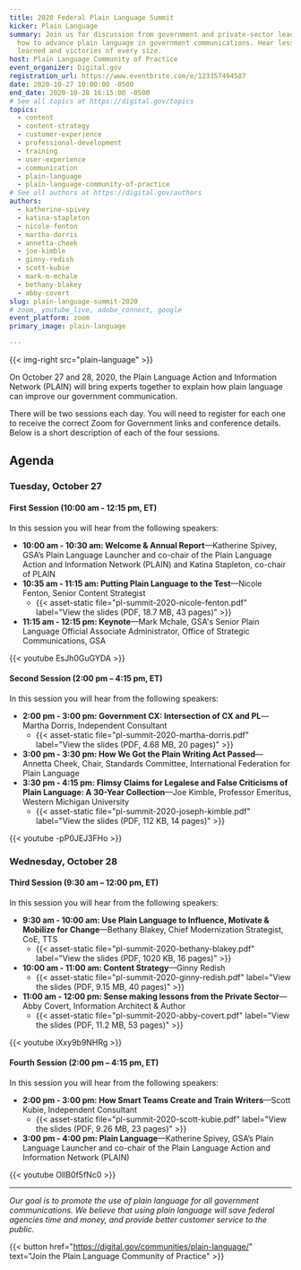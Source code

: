```yaml
---
title: 2020 Federal Plain Language Summit
kicker: Plain Language
summary: Join us for discussion from government and private-sector leaders on
  how to advance plain language in government communications. Hear lessons
  learned and victories of every size.
host: Plain Language Community of Practice
event_organizer: Digital.gov
registration_url: https://www.eventbrite.com/e/123357494587
date: 2020-10-27 10:00:00 -0500
end_date: 2020-10-28 16:15:00 -0500
# See all topics at https://digital.gov/topics
topics:
  - content
  - content-strategy
  - customer-experience
  - professional-development
  - training
  - user-experience
  - communication
  - plain-language
  - plain-language-community-of-practice
# See all authors at https://digital.gov/authors
authors:
  - katherine-spivey
  - katina-stapleton
  - nicole-fenton
  - martha-dorris
  - annetta-cheek
  - joe-kimble
  - ginny-redish
  - scott-kubie
  - mark-m-mchale 
  - bethany-blakey
  - abby-covert  
slug: plain-language-summit-2020
# zoom, youtube_live, adobe_connect, google
event_platform: zoom
primary_image: plain-language

---
```


{{< img-right src="plain-language" >}}

On October 27 and 28, 2020, the Plain Language Action and Information Network (PLAIN) will bring experts together to explain how plain language can improve our government communication.

There will be two sessions each day. You will need to register for each one to receive the correct Zoom for Government links and conference details. Below is a short description of each of the four sessions. 

## Agenda

### Tuesday, October 27

#### First Session (10:00 am - 12:15 pm, ET)

In this session you will hear from the following speakers:

* **10:00 am - 10:30 am: Welcome & Annual Report**&mdash;Katherine Spivey, GSA’s Plain Language Launcher and co-chair of the Plain Language Action and Information Network (PLAIN) and Katina Stapleton, co-chair of PLAIN
* **10:35 am - 11:15 am: Putting Plain Language to the Test**&mdash;Nicole Fenton, Senior Content Strategist
  - {{< asset-static file="pl-summit-2020-nicole-fenton.pdf" label="View the slides (PDF, 18.7 MB, 43 pages)" >}}
* **11:15 am - 12:15 pm: Keynote**&mdash;Mark Mchale, GSA's Senior Plain Language Official Associate Administrator, Office of Strategic Communications, GSA

{{< youtube EsJh0GuGYDA >}}

#### Second Session (2:00 pm – 4:15 pm, ET)

In this session you will hear from the following speakers:

* **2:00 pm - 3:00 pm: Government CX: Intersection of CX and PL**&mdash;Martha Dorris, Independent Consultant
  - {{< asset-static file="pl-summit-2020-martha-dorris.pdf" label="View the slides (PDF, 4.68 MB, 20 pages)" >}}
* **3:00 pm - 3:30 pm: How We Got the Plain Writing Act Passed**&mdash;Annetta Cheek, Chair, Standards Committee, International Federation for Plain Language
* **3:30 pm - 4:15 pm: Flimsy Claims for Legalese and False Criticisms of Plain Language: A 30-Year Collection**&mdash;Joe Kimble, Professor Emeritus, Western Michigan University
  - {{< asset-static file="pl-summit-2020-joseph-kimble.pdf" label="View the slides (PDF, 112 KB, 14 pages)" >}}


{{< youtube -pP0JEJ3FHo >}}

### Wednesday, October 28

#### Third Session (9:30 am – 12:00 pm, ET)

In this session you will hear from the following speakers:

* **9:30 am - 10:00 am: Use Plain Language to Influence, Motivate & Mobilize for Change**&mdash;Bethany Blakey, Chief Modernization Strategist, CoE, TTS
  - {{< asset-static file="pl-summit-2020-bethany-blakey.pdf" label="View the slides (PDF, 1020 KB, 16 pages)" >}}
* **10:00 am - 11:00 am: Content Strategy**&mdash;Ginny Redish
  - {{< asset-static file="pl-summit-2020-ginny-redish.pdf" label="View the slides (PDF, 9.15 MB, 40 pages)" >}}
* **11:00 am - 12:00 pm: Sense making lessons from the Private Sector**&mdash;Abby Covert, Information Architect & Author
  - {{< asset-static file="pl-summit-2020-abby-covert.pdf" label="View the slides (PDF, 11.2 MB, 53 pages)" >}}

{{< youtube iXxy9b9NHRg >}}

#### Fourth Session (2:00 pm – 4:15 pm, ET)

In this session you will hear from the following speakers:

* **2:00 pm - 3:00 pm: How Smart Teams Create and Train Writers**&mdash;Scott Kubie, Independent Consultant
  - {{< asset-static file="pl-summit-2020-scott-kubie.pdf" label="View the slides (PDF, 9.26 MB, 23 pages)" >}}
* **3:00 pm - 4:00 pm: Plain Language**&mdash;Katherine Spivey, GSA’s Plain Language Launcher and co-chair of the Plain Language Action and Information Network (PLAIN)

{{< youtube OllB0f5fNc0 >}}

---

_Our goal is to promote the use of plain language for all government communications. We believe that using plain language will save federal agencies time and money, and provide better customer service to the public._

{{< button href="https://digital.gov/communities/plain-language/" text="Join the Plain Language Community of Practice" >}}
